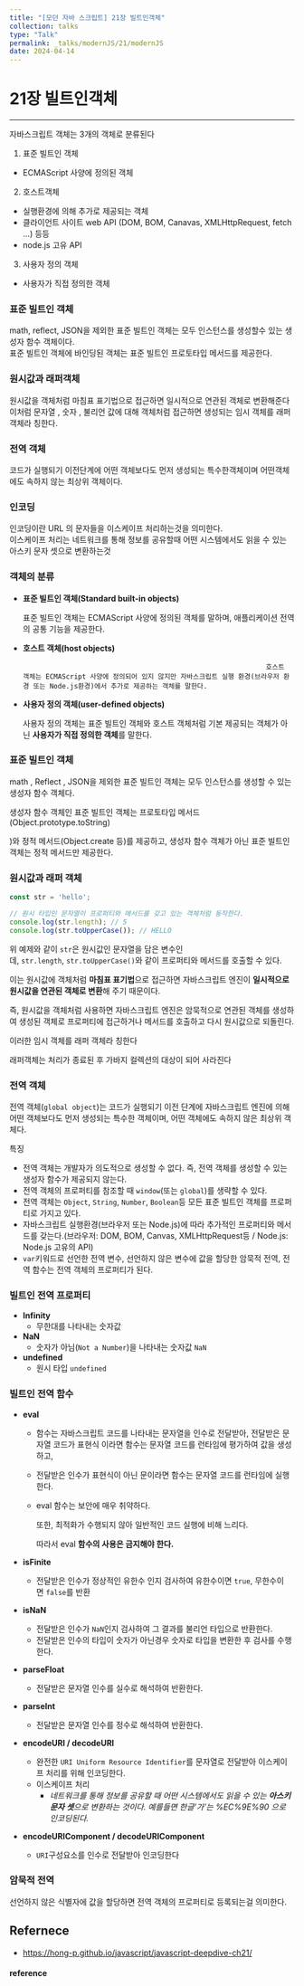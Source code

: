 ```yaml
---
title: "[모던 자바 스크립트] 21장 빌트인객체"
collection: talks
type: "Talk"
permalink: _talks/modernJS/21/modernJS
date: 2024-04-14
---
```


# 21장 빌트인객체

---

자바스크립트 객체는 3개의 객체로 분류된다

1. 표준 빌트인 객체

- ECMAScript 사양에 정의된 객체

2. 호스트객체

- 실행환경에 의해 추가로 제공되는 객체
- 클라이언트 사이트 web API (DOM, BOM, Canavas, XMLHttpRequest, fetch ...) 등등
- node.js 고유 API

3. 사용자 정의 객체

- 사용자가 직접 정의한 객체

### 표준 빌트인 객체

math, reflect, JSON을 제외한 표준 빌트인 객체는 모두 인스턴스를 생성할수 있는 생성자 함수 객체이다.
<br> 표준 빌트인 객체에 바인딩된 객체는 표준 빌트인 프로토타입 메서드를 제공한다.

### 원시값과 래퍼객체

원시값을 객체처럼 마침표 표기법으로 접근하면 일시적으로 연관된 객체로 변환해준다
<br> 이처럼 문자열 , 숫자 , 불리언 값에 대해 객체처럼 접근하면 생성되는 임시 객체를 래퍼 객체라 칭한다.

### 전역 객체

코드가 실행되기 이전단계에 어떤 객체보다도 먼저 생성되는 특수한객체이며 어떤객체에도 속하지 않는 최상위 객체이다.

### 인코딩

인코딩이란 URL 의 문자들을 이스케이프 처리하는것을 의미한다.
<br> 이스케이프 처리는 네트워크를 통해 정보를 공유할때 어떤 시스템에서도 읽을 수 있는 아스키 문자 셋으로 변환하는것


### 객체의 분류

- **표준 빌트인 객체(Standard built-in objects)**

  표준 빌트인 객체는 ECMAScript 사양에 정의된 객체를 말하며, 애플리케이션 전역의 공통 기능을 제공한다. 
    
- **호스트 객체(host objects)**

                                                                  호스트 객체는 ECMAScript 사양에 정의되어 있지 않지만 자바스크립트 실행 환경(브라우저 환경 또는 Node.js환경)에서 추가로 제공하는 객체를 말한다.

- **사용자 정의 객체(user-defined objects)**

  사용자 정의 객체는 표준 빌트인 객체와 호스트 객체처럼 기본 제공되는 객체가 아닌 **사용자가 직접 정의한 객체**를 말한다.


### **표준 빌트인 객체**

math , Reflect , JSON을 제외한 표준 빌트인 객체는 모두 인스턴스를 생성할 수 있는 생성자 함수 객체다.

생성자 함수 객체인 표준 빌트인 객체는 프로토타입 메서드(Object.prototype.toString)

)와 정적 메서드(Object.create 등)를 제공하고, 생성자 함수 객체가 아닌 표준 빌트인 객체는 정적 메서드만 제공한다.

### **원시값과 래퍼 객체**

```jsx
const str = 'hello';

// 원시 타입인 문자열이 프로퍼티와 메서드를 갖고 있는 객체처럼 동작한다.
console.log(str.length); // 5
console.log(str.toUpperCase()); // HELLO
```

위 예제와 같이 `str`은 원시값인 문자열을 담은 변수인데, `str.length`, `str.toUpperCase()`와 같이 프로퍼티와 메서드를 호출할 수 있다.

이는 원시값에 객체처럼 **마침표 표기법**으로 접근하면 자바스크립트 엔진이 **일시적으로 원시값을 연관된 객체로 변환**해 주기 때문이다.

즉, 원시값을 객체처럼 사용하면 자바스크립트 엔진은 암묵적으로 연관된 객체를 생성하여 생성된 객체로 프로퍼티에 접근하거나 메서드를 호출하고 다시 원시값으로 되돌린다.

이러한 임시 객체를 래퍼 객체라 칭한다

래퍼객체는 처리가 종료된 후 가바지 컬렉션의 대상이 되어 사라진다

### 전역 객체

전역 객체(`global object`)는 코드가 실행되기 이전 단계에 자바스크립트 엔진에 의해 어떤 객체보다도 먼저 생성되는 특수한 객체이며, 어떤 객체에도 속하지 않은 최상위 객체다.

특징

- 전역 객체는 개발자가 의도적으로 생성할 수 없다. 즉, 전역 객체를 생성할 수 있는 생성자 함수가 제공되지 않는다.
- 전역 객체의 프로퍼티를 참조할 때 `window`(또는 `global`)를 생략할 수 있다.
- 전역 객체는 `Object`, `String`, `Number`, `Boolean`등 모든 표준 빌트인 객체를 프로퍼티로 가지고 있다.
- 자바스크립트 실행환경(브라우저 또는 Node.js)에 따라 추가적인 프로퍼티와 메서드를 갖는다.(브라우저: DOM, BOM, Canvas, XMLHttpRequest등 / Node.js: Node.js 고유의 API)
- `var`키워드로 선언한 전역 변수, 선언하지 않은 변수에 값을 할당한 암묵적 전역, 전역 함수는 전역 객체의 프로퍼티가 된다.

### 빌트인 전역 프로퍼티

- **Infinity**
   - 무한대를 나타내는 숫자값
- **NaN**
   - 숫자가 아님(`Not a Number`)을 나타내는 숫자값 `NaN`
- **undefined**
   - 원시 타입 `undefined`

### **빌트인 전역 함수**

- **eval**
   - 함수는 자바스크립트 코드를 나타내는 문자열을 인수로 전달받아, 전달받은 문자열 코드가 표현식 이라면 함수는 문자열 코드를 런타임에 평가하여 값을 생성하고,
   - 전달받은 인수가 표현식이 아닌 문이라면 함수는 문자열 코드를 런타임에 실행한다.

   - eval 함수는 보안에 매우 취약하다.

     또한, 최적화가 수행되지 않아 일반적인 코드 실행에 비해 느리다.

     따라서 eval **함수의 사용은 금지해야 한다.**

- **isFinite**
   - 전달받은 인수가 정상적인 유한수 인지 검사하여 유한수이면 `true`, 무한수이면 `false`를 반환
- **isNaN**
   - 전달받은 인수가 `NaN`인지 검사하여 그 결과를 불리언 타입으로 반환한다.
   - 전달받은 인수의 타입이 숫자가 아닌경우 숫자로 타입을 변환한 후 검사를 수행한다.
- **parseFloat**
   - 전달받은 문자열 인수를 실수로 해석하여 반환한다.
- **parseInt**
   - 전달받은 문자열 인수를 정수로 해석하여 반환한다.
- **encodeURI / decodeURI**
   - 완전한 `URI Uniform Resource Identifier`를 문자열로 전달받아 이스케이프 처리를 위해 인코딩한다.
   - 이스케이프 처리
      - *네트워크를 통해 정보를 공유할 때 어떤 시스템에서도 읽을 수 있는 **아스키 문자 셋**으로 변환하는 것이다. 예를들면 한글’가’는 %EC%9E%90 으로 인코딩된다.*
- **encodeURIComponent / decodeURIComponent**
   - `URI`구성요소를 인수로 전달받아 인코딩한다

### **암묵적 전역**

선언하지 않은 식별자에 값을 할당하면 전역 객체의 프로퍼티로 등록되는걸 의미한다.

## Refernece

- https://hong-p.github.io/javascript/javascript-deepdive-ch21/


#### reference

